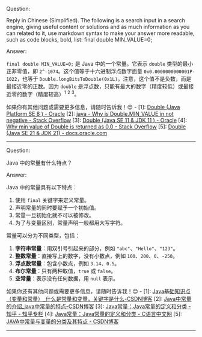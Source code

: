 Question:

Reply in Chinese (Simplified).
The following is a search input in a search engine, giving useful content or solutions and as much information as you can related to it, use markdown syntax to make your answer more readable, such as code blocks, bold, list:
final double MIN_VALUE=0;

Answer:

`final double MIN_VALUE=0;` 是 Java 中的一个常量。它表示 `double` 类型的最小正非零值，即 `2^-1074`。这个值等于十六进制浮点数字面量 `0x0.0000000000001P-1022`，也等于 `Double.longBitsToDouble(0x1L)`。注意，这个值不是负数，而是最接近零的正数。因为 `double` 是浮点数，只能有最大的数字（精度较低）或最接近零的数字（精度较高）<sup>1</sup> <sup>2</sup> <sup>3</sup>。

如果你有其他问题或需要更多信息，请随时告诉我！😊
\-
\[1]: [Double (Java Platform SE 8 ) - Oracle](https://docs.oracle.com/javase/8/docs/api/java/lang/Double.html)
\[2]: [java - Why is Double.MIN_VALUE in not negative - Stack Overflow](https://stackoverflow.com/questions/3884793/why-is-double-min-value-in-not-negative)
\[3]: [Double (Java SE 11 & JDK 11 ) - Oracle](https://docs.oracle.com/en/java/javase/11/docs/api/java.base/java/lang/Double.html)
\[4]: [Why min value of Double is returned as 0.0 - Stack Overflow](https://stackoverflow.com/questions/35825433/why-min-value-of-double-is-returned-as-0-0)
\[5]: [Double (Java SE 21 & JDK 21) - docs.oracle.com](https://docs.oracle.com/en/java/javase/21/docs/api//java.base/java/lang/Double.html)

<hr/>

Question:

Java 中的常量有什么特点？

Answer:

Java 中的常量具有以下特点：

1. 使用 `final` 关键字来定义常量。
2. 声明常量的同时要赋予一个初始值。
3. 常量一旦初始化就不可以被修改。
4. 为了与变量区别，常量声明一般都用大写字符。

常量可以分为不同类型，包括：

1. **字符串常量**：用双引号引起来的部分，例如 `"abc"`、`"Hello"`、`"123"`。
2. **整数常量**：直接写上的数字，没有小数点，例如 `100`、`200`、`0`、`-250`。
3. **浮点数常量**：包含小数点，例如 `3.14`、`0.5`。
4. **布尔常量**：只有两种取值，`true` 或 `false`。
5. **空常量**：表示没有任何数据，用 `null` 表示。

如果你还有其他问题或需要更多信息，请随时告诉我！😊
\-
\[1]: [Java基础知识点（变量和常量）_什么是常量和变量，关键字是什么-CSDN博客](https://bing.com/search?q=Java+%e4%b8%ad%e7%9a%84%e5%b8%b8%e9%87%8f%e7%89%b9%e7%82%b9)
\[2]: [Java中常量的介绍_java中常量的特点-CSDN博客](https://blog.csdn.net/kk1213_/article/details/118725802)
\[3]: [Java常量：Java常量的定义和分类 - 知乎 - 知乎专栏](https://zhuanlan.zhihu.com/p/384952484)
\[4]: [Java常量：Java常量的定义和分类 - C语言中文网](https://c.biancheng.net/view/763.html)
\[5]: [JAVA中常量与变量的分类及其特点 - CSDN博客](https://blog.csdn.net/weixin_53663651/article/details/122316399)

<hr/>

